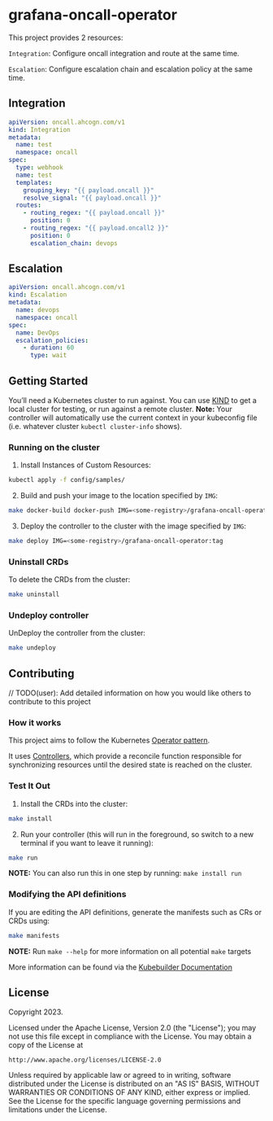 # grafana-oncall-operator

This project provides 2 resources:

`Integration`: Configure oncall integration and route at the same time.

`Escalation`: Configure escalation chain and escalation policy at the same time.

## Integration

```yaml
apiVersion: oncall.ahcogn.com/v1
kind: Integration
metadata:
  name: test
  namespace: oncall
spec:
  type: webhook
  name: test
  templates:
    grouping_key: "{{ payload.oncall }}"
    resolve_signal: "{{ payload.oncall }}"
  routes:
    - routing_regex: "{{ payload.oncall }}"
      position: 0
    - routing_regex: "{{ payload.oncall2 }}"
      position: 0
      escalation_chain: devops
```

## Escalation

```yaml
apiVersion: oncall.ahcogn.com/v1
kind: Escalation
metadata:
  name: devops
  namespace: oncall
spec:
  name: DevOps
  escalation_policies:
    - duration: 60
      type: wait
```

## Getting Started

You’ll need a Kubernetes cluster to run against. You can use [KIND](https://sigs.k8s.io/kind) to get a local cluster for testing, or run against a remote cluster.
**Note:** Your controller will automatically use the current context in your kubeconfig file (i.e. whatever cluster `kubectl cluster-info` shows).

### Running on the cluster

1. Install Instances of Custom Resources:

```sh
kubectl apply -f config/samples/
```

2. Build and push your image to the location specified by `IMG`:

```sh
make docker-build docker-push IMG=<some-registry>/grafana-oncall-operator:tag
```

3. Deploy the controller to the cluster with the image specified by `IMG`:

```sh
make deploy IMG=<some-registry>/grafana-oncall-operator:tag
```

### Uninstall CRDs

To delete the CRDs from the cluster:

```sh
make uninstall
```

### Undeploy controller

UnDeploy the controller from the cluster:

```sh
make undeploy
```

## Contributing

// TODO(user): Add detailed information on how you would like others to contribute to this project

### How it works

This project aims to follow the Kubernetes [Operator pattern](https://kubernetes.io/docs/concepts/extend-kubernetes/operator/).

It uses [Controllers](https://kubernetes.io/docs/concepts/architecture/controller/),
which provide a reconcile function responsible for synchronizing resources until the desired state is reached on the cluster.

### Test It Out

1. Install the CRDs into the cluster:

```sh
make install
```

2. Run your controller (this will run in the foreground, so switch to a new terminal if you want to leave it running):

```sh
make run
```

**NOTE:** You can also run this in one step by running: `make install run`

### Modifying the API definitions

If you are editing the API definitions, generate the manifests such as CRs or CRDs using:

```sh
make manifests
```

**NOTE:** Run `make --help` for more information on all potential `make` targets

More information can be found via the [Kubebuilder Documentation](https://book.kubebuilder.io/introduction.html)

## License

Copyright 2023.

Licensed under the Apache License, Version 2.0 (the "License");
you may not use this file except in compliance with the License.
You may obtain a copy of the License at

    http://www.apache.org/licenses/LICENSE-2.0

Unless required by applicable law or agreed to in writing, software
distributed under the License is distributed on an "AS IS" BASIS,
WITHOUT WARRANTIES OR CONDITIONS OF ANY KIND, either express or implied.
See the License for the specific language governing permissions and
limitations under the License.
